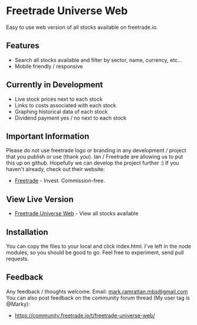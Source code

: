 # Freetrade Universe Web

Easy to use web version of all stocks available on freetrade.io. 

## Features

  - Search all stocks available and filter by sector, name, currency, etc...
  - Mobile friendly / responsive 
 
## Currently in Development

  - Live stock prices next to each stock 
  - Links to costs associated with each stock 
  - Graphing historical data of each stock
  - Dividend payment yes / no next to each stock

## Important Information

Please do not use freetrade logo or branding in any development / project that you publish or use (thank you). Ian / Freetrade are allowing us to put this up on github. Hopefully we can develop the project further :) If you haven't already, check out their website: 

* [Freetrade](https://freetrade.io) - Invest. Commission-free. 

## View Live Version

* [Freetrade Universe Web](https://webdoctorsolutions.com/freetrade) - View all stocks available

## Installation

You can copy the files to your local and click index.html. I've left in the node modules, so you should be good to go. Feel free to experiment, send pull requests. 

## Feedback 

Any feedback / thoughts welcome. Email: mark.ramrattan.mbs@gmail.com You can also post feedback on the community forum thread (My user tag is @Marky): 

* https://community.freetrade.io/t/freetrade-universe-web/